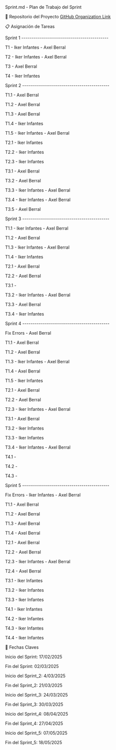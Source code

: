 Sprint.md - Plan de Trabajo del Sprint

📌 Repositorio del Proyecto
[GitHub Organization Link](https://github.com/IkerAxel-TravelPlanner/Travel-Planner.git)

📋 Asignación de Tareas

Sprint 1 --------------------------------------------

T1 - Iker Infantes - Axel Berral

T2 - Iker Infantes - Axel Berral

T3 - Axel Berral

T4 - Iker Infantes 


Sprint 2 --------------------------------------------

T1.1 - Axel Berral

T1.2 - Axel Berral

T1.3 - Axel Berral

T1.4 - Iker Infantes

T1.5 - Iker Infantes - Axel Berral

T2.1 - Iker Infantes

T2.2 - Iker Infantes

T2.3 - Iker Infantes

T3.1 - Axel Berral

T3.2 - Axel Berral

T3.3 - Iker Infantes - Axel Berral

T3.4 - Iker Infantes - Axel Berral  

T3.5 - Axel Berral


Sprint 3 --------------------------------------------

T1.1 - Iker Infantes - Axel Berral

T1.2 - Axel Berral

T1.3 - Iker Infantes - Axel Berral

T1.4 - Iker Infantes

T2.1 - Axel Berral

T2.2 - Axel Berral

T3.1 - 

T3.2 - Iker Infantes - Axel Berral

T3.3 - Axel Berral

T3.4 - Iker Infantes


Sprint 4 --------------------------------------------

Fix Errors - Axel Berral

T1.1 -  Axel Berral

T1.2 - Axel Berral

T1.3 - Iker Infantes - Axel Berral

T1.4 - Axel Berral

T1.5 - Iker Infantes 

T2.1 - Axel Berral

T2.2 - Axel Berral

T2.3 - Iker Infantes - Axel Berral

T3.1 - Axel Berral

T3.2 - Iker Infantes 

T3.3 - Iker Infantes

T3.4 - Iker Infantes - Axel Berral

T4.1 - 

T4.2 - 

T4.3 - 


Sprint 5 --------------------------------------------

Fix Errors - Iker Infantes - Axel Berral

T1.1 - Axel Berral

T1.2 - Axel Berral

T1.3 - Axel Berral

T1.4 - Axel Berral

T2.1 - Axel Berral

T2.2 - Axel Berral

T2.3 - Iker Infantes - Axel Berral

T2.4 - Axel Berral

T3.1 - Iker Infantes

T3.2 - Iker Infantes 

T3.3 - Iker Infantes

T4.1 - Iker Infantes

T4.2 - Iker Infantes

T4.3 - Iker Infantes

T4.4 - Iker Infantes


📅 Fechas Claves

Inicio del Sprint: 17/02/2025

Fin del Sprint: 02/03/2025

Inicio del Sprint_2: 4/03/2025

Fin del Sprint_2: 21/03/2025

Inicio del Sprint_3: 24/03/2025

Fin del Sprint_3: 30/03/2025

Inicio del Sprint_4: 08/04/2025

Fin del Sprint_4: 27/04/2025

Inicio del Sprint_5: 07/05/2025

Fin del Sprint_5: 18/05/2025
